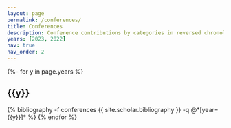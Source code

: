 ```yaml
---
layout: page
permalink: /conferences/
title: Conferences
description: Conference contributions by categories in reversed chronological order. generated by jekyll-scholar.
years: [2023, 2022]
nav: true
nav_order: 2
---
```

<!-- _pages/conferences.md -->
<div class="publications">

{%- for y in page.years %}
  <h2 class="year">{{y}}</h2>
  {% bibliography -f conferences {{ site.scholar.bibliography }} -q @*[year={{y}}]* %}
{% endfor %}

</div>
